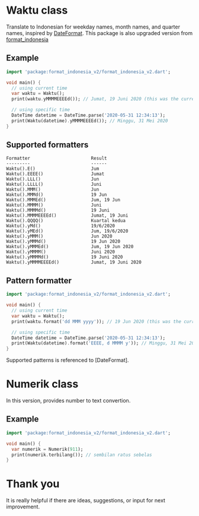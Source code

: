 # Waktu class

Translate to Indonesian for weekday names, month names, and quarter names, inspired by [DateFormat](https://api.flutter.dev/flutter/intl/DateFormat-class.html).
This package is also upgraded version from [format_indonesia](https://pub.dev/packages/format_indonesia)

## Example

```dart
import 'package:format_indonesia_v2/format_indonesia_v2.dart';

void main() {
  // using current time
  var waktu = Waktu();
  print(waktu.yMMMMEEEEd()); // Jumat, 19 Juni 2020 (this was the current time when development)

  // using specific time
  DateTime datetime = DateTime.parse('2020-05-31 12:34:13');
  print(Waktu(datetime).yMMMMEEEEd()); // Minggu, 31 Mei 2020
}
```

## Supported formatters

```
Formatter                       Result
---------                       ------
Waktu().E()                     Jum
Waktu().EEEE()                  Jumat
Waktu().LLL()                   Jun
Waktu().LLLL()                  Juni
Waktu().MMM()                   Jun
Waktu().MMMd()                  19 Jun
Waktu().MMMEd()                 Jum, 19 Jun
Waktu().MMMM()                  Juni
Waktu().MMMMd()                 19 Juni
Waktu().MMMMEEEEd()             Jumat, 19 Juni
Waktu().QQQQ()                  Kuartal kedua
Waktu().yMd()                   19/6/2020
Waktu().yMEd()                  Jum, 19/6/2020
Waktu().yMMM()                  Jun 2020
Waktu().yMMMd()                 19 Jun 2020
Waktu().yMMMEd()                Jum, 19 Jun 2020
Waktu().yMMMM()                 Juni 2020
Waktu().yMMMMd()                19 Juni 2020
Waktu().yMMMMEEEEd()            Jumat, 19 Juni 2020
```

## Pattern formatter

```dart
import 'package:format_indonesia_v2/format_indonesia_v2.dart';

void main() {
  // using current time
  var waktu = Waktu();
  print(waktu.format('dd MMM yyyy')); // 19 Jun 2020 (this was the current time when development)

  // using specific time
  DateTime datetime = DateTime.parse('2020-05-31 12:34:13');
  print(Waktu(datetime).format('EEEE, d MMMM y')); // Minggu, 31 Mei 2020
}
```

Supported patterns is referenced to [DateFormat].

# Numerik class

In this version, provides number to text convertion.

## Example

```dart
import 'package:format_indonesia_v2/format_indonesia_v2.dart';

void main() {
  var numerik = Numerik(911);
  print(numerik.terbilang()); // sembilan ratus sebelas
}
```

# Thank you

It is really helpful if there are ideas, suggestions, or input for next improvement.
